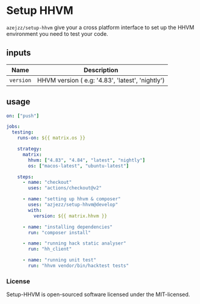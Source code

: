 # Setup HHVM

`azejzz/setup-hhvm` give your a cross platform interface to set up the HHVM environment you need to test your code.

## inputs

| Name      | Description                                      |
|-----------|--------------------------------------------------|
| `version` | HHVM version ( e.g: '4.83', 'latest', 'nightly') |

## usage

```yaml
on: ["push"]

jobs:
  testing:
    runs-on: ${{ matrix.os }}

    strategy:
      matrix:
        hhvm: ["4.83", "4.84", "latest", "nightly"]
        os: ["macos-latest", "ubuntu-latest"]

    steps:
      - name: "checkout"
        uses: "actions/checkout@v2"

      - name: "setting up hhvm & composer"
        uses: "azjezz/setup-hhvm@develop"
        with:
          version: ${{ matrix.hhvm }}

      - name: "installing dependencies"
        run: "composer install"

      - name: "running hack static analyser"
        run: "hh_client"

      - name: "running unit test"
        run: "hhvm vendor/bin/hacktest tests"
```

### License

Setup-HHVM is open-sourced software licensed under the MIT-licensed.